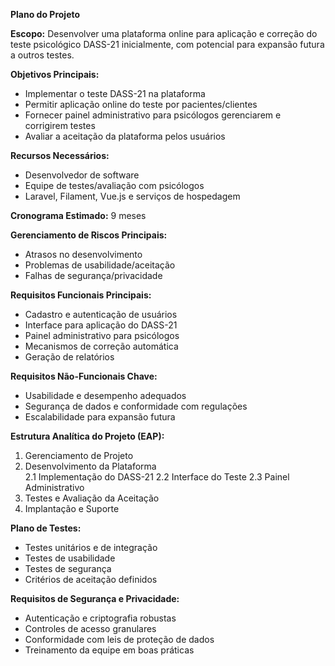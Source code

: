 **Plano do Projeto**

**Escopo:** Desenvolver uma plataforma online para aplicação e correção do teste psicológico DASS-21 inicialmente, com potencial para expansão futura a outros testes.

**Objetivos Principais:**
- Implementar o teste DASS-21 na plataforma
- Permitir aplicação online do teste por pacientes/clientes
- Fornecer painel administrativo para psicólogos gerenciarem e corrigirem testes
- Avaliar a aceitação da plataforma pelos usuários

**Recursos Necessários:**
- Desenvolvedor de software 
- Equipe de testes/avaliação com psicólogos
- Laravel, Filament, Vue.js e serviços de hospedagem

**Cronograma Estimado:** 9 meses  

**Gerenciamento de Riscos Principais:**
- Atrasos no desenvolvimento
- Problemas de usabilidade/aceitação 
- Falhas de segurança/privacidade

**Requisitos Funcionais Principais:**
- Cadastro e autenticação de usuários
- Interface para aplicação do DASS-21 
- Painel administrativo para psicólogos
- Mecanismos de correção automática
- Geração de relatórios  

**Requisitos Não-Funcionais Chave:**
- Usabilidade e desempenho adequados
- Segurança de dados e conformidade com regulações  
- Escalabilidade para expansão futura

**Estrutura Analítica do Projeto (EAP):**
1. Gerenciamento de Projeto
2. Desenvolvimento da Plataforma  
   2.1 Implementação do DASS-21
   2.2 Interface do Teste
   2.3 Painel Administrativo
3. Testes e Avaliação da Aceitação
4. Implantação e Suporte  

**Plano de Testes:**
- Testes unitários e de integração
- Testes de usabilidade 
- Testes de segurança
- Critérios de aceitação definidos

**Requisitos de Segurança e Privacidade:**  
- Autenticação e criptografia robustas
- Controles de acesso granulares  
- Conformidade com leis de proteção de dados
- Treinamento da equipe em boas práticas
